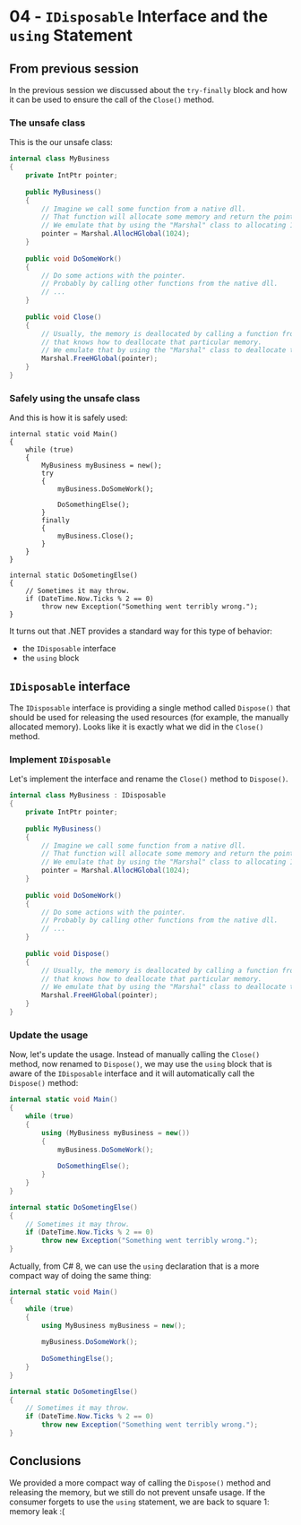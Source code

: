 # 04 - `IDisposable` Interface and the `using` Statement

## From previous session

In the previous session we discussed about the `try-finally` block and how it can be used to ensure the call of the `Close()` method.

### The unsafe class

This is the our unsafe class:

```csharp
internal class MyBusiness
{
    private IntPtr pointer;
    
    public MyBusiness()
    {
        // Imagine we call some function from a native dll.
        // That function will allocate some memory and return the pointer.
        // We emulate that by using the "Marshal" class to allocating 1 KB of memory.
        pointer = Marshal.AllocHGlobal(1024);
    }
    
    public void DoSomeWork()
    {
        // Do some actions with the pointer.
        // Probably by calling other functions from the native dll.
        // ...
    }
    
    public void Close()
    {
        // Usually, the memory is deallocated by calling a function from the initial native dll,
        // that knows how to deallocate that particular memory.
        // We emulate that by using the "Marshal" class to deallocate the 1 KB of memory.
        Marshal.FreeHGlobal(pointer);
    }
}
```

### Safely using the unsafe class

And this is how it is safely used:

```
internal static void Main()
{
    while (true)
    {
        MyBusiness myBusiness = new();
        try
        {
            myBusiness.DoSomeWork();
            
            DoSomethingElse();
        }
        finally
        {
            myBusiness.Close();
        }
    }
}

internal static DoSometingElse()
{
    // Sometimes it may throw.    
    if (DateTime.Now.Ticks % 2 == 0)
        throw new Exception("Something went terribly wrong.");
}
```

It turns out that .NET provides a standard way for this type of behavior:

- the `IDisposable` interface
- the `using` block

## `IDisposable` interface

The `IDisposable` interface is providing a single method called `Dispose()` that should be used for releasing the used resources (for example, the manually allocated memory). Looks like it is exactly what we did in the `Close()` method.

### Implement `IDisposable`

Let's implement the interface and rename the `Close()` method to `Dispose()`.

```csharp
internal class MyBusiness : IDisposable
{
    private IntPtr pointer;
    
    public MyBusiness()
    {
        // Imagine we call some function from a native dll.
        // That function will allocate some memory and return the pointer.
        // We emulate that by using the "Marshal" class to allocating 1 KB of memory.
        pointer = Marshal.AllocHGlobal(1024);
    }
    
    public void DoSomeWork()
    {
        // Do some actions with the pointer.
        // Probably by calling other functions from the native dll.
        // ...
    }
    
    public void Dispose()
    {
        // Usually, the memory is deallocated by calling a function from the initial native dll,
        // that knows how to deallocate that particular memory.
        // We emulate that by using the "Marshal" class to deallocate the 1 KB of memory.
        Marshal.FreeHGlobal(pointer);
    }
}
```

### Update the usage

Now, let's update the usage. Instead of manually calling the `Close()` method, now renamed to `Dispose()`, we may use the `using` block that is aware of the `IDisposable` interface and it will automatically call the `Dispose()` method:

```csharp
internal static void Main()
{
    while (true)
    {
        using (MyBusiness myBusiness = new())
        {
            myBusiness.DoSomeWork();
            
            DoSomethingElse();
        }
    }
}

internal static DoSometingElse()
{
    // Sometimes it may throw.    
    if (DateTime.Now.Ticks % 2 == 0)
        throw new Exception("Something went terribly wrong.");
}
```

Actually, from C# 8, we can use the `using` declaration that is a more compact way of doing the same thing:

```csharp
internal static void Main()
{
    while (true)
    {
        using MyBusiness myBusiness = new();
        
        myBusiness.DoSomeWork();
        
        DoSomethingElse();
    }
}

internal static DoSometingElse()
{
    // Sometimes it may throw.    
    if (DateTime.Now.Ticks % 2 == 0)
        throw new Exception("Something went terribly wrong.");
}
```

## Conclusions

We provided a more compact way of calling the `Dispose()` method and releasing the memory, but we still do not prevent unsafe usage. If the consumer forgets to use the `using` statement, we are back to square 1: memory leak :(
